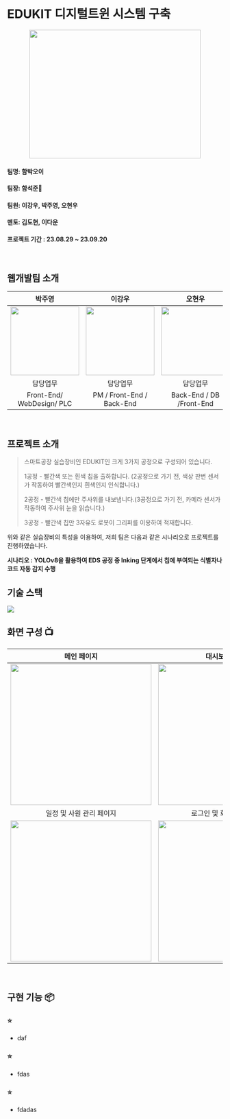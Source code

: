 # EDUKIT 디지털트윈 시스템 구축

<div align = 'center'><img width="400px" height="300px" src="https://github.com/seokjunh/Edukit_DigitalTwin/assets/130536128/1bc9491b-1df5-4abd-a252-d6beaebe20ca.png"/></div>

#### 팀명: 함박오이
#### 팀장: 함석준🏅
#### 팀원: 이강우, 박주영, 오현우
#### 멘토: 김도현, 이다운
#### 프로젝트 기간 : 23.08.29 ~ 23.09.20
<br>


## 웹개발팀 소개

|      박주영       |          이강우         |       오현우         |       함석준         |
| :------------------------------------------------------------------------------: | :---------------------------------------------------------------------------------------------------------------------------------------------------: | :---------------------------------------------------------------------------------------------------------------------------------------------------------------------------------------------------: | :------------------------------------------------------------------------------: |
|   <img width="160px" src="https://github.com/seokjunh/Edukit_DigitalTwin/assets/130536128/bbc106cb-c849-4469-989a-db796d33d5be.png" />    |   <img width="160px" src="https://github.com/seokjunh/Edukit_DigitalTwin/assets/130536128/1eb7836b-fd6b-424e-8697-2224cbb2b119" />    |   <img width="160px" src="https://github.com/seokjunh/Edukit_DigitalTwin/assets/130536128/cd96a81b-dc28-4a7b-b2e5-be2cfa24bbc0"/>   |   <img width="160px" src="https://github.com/seokjunh/Edukit_DigitalTwin/assets/130536128/c45e4cfa-f034-4b42-bfc9-f7a20d7d93e6"/>   |
|            담당업무           |            담당업무           |            담당업무          |            담당업무           |
|   Front-End/ WebDesign/ PLC   |   PM / Front-End / Back-End   |   Back-End / DB /Front-End   |   AI / IOT / PM / Back-End   |
<br>

## 프로젝트 소개

>스마트공장 실습장비인 EDUKIT인 크게 3가지 공정으로 구성되어 있습니다.
>
>1공정 - 빨간색 또는 흰색 칩을 출하합니다. (2공정으로 가기 전, 색상 판변 센서가 작동하여 빨간색인지 흰색인지 인식합니다.)
>
>2공정 - 빨간색 칩에만 주사위를 내보냅니다.(3공정으로 가기 전, 카메라 센서가 작동하여 주사위 눈을 읽습니다.)
>
>3공정 - 빨간색 칩만 3자유도 로봇이 그리퍼를 이용하여 적재합니다.

위와 같은 실습장비의 특성을 이용하여, 저희 팀은 다음과 같은 시나리오로 프로젝트를 진행하였습니다.

**시나리오 : YOLOv8을 활용하여 EDS 공정 중 Inking 단계에서 칩에 부여되는 식별자나 코드 자동 감지 수행**
<br>

## 기술 스택
<img src="https://github.com/seokjunh/Edukit_DigitalTwin/assets/130536128/81225c0a-cdbb-4775-b697-10d467da0fad"/>
<br>

## 화면 구성 📺

|   메인 페이지   |   대시보드 페이지   |
|:---------------:|:-------------------:|
|   <img width="329" src="https://github.com/seokjunh/Edukit_DigitalTwin/assets/130536128/7ea43a57-03c9-4e51-b0d5-45d19d7cdf84"/> |   <img width="329" src="https://github.com/seokjunh/Edukit_DigitalTwin/assets/130536128/7e05a3ee-9d10-4643-862e-5364a30ee292"/>   |
|   일정 및 사원 관리 페이지   |   로그인 및 회원가입 페이지   |
|   <img width="329" src="https://github.com/seokjunh/Edukit_DigitalTwin/assets/130536128/6838e997-e232-46b3-af6a-0d5f1d0aafa9"/>   |   <img width="329" src="https://github.com/seokjunh/Edukit_DigitalTwin/assets/130536128/589adaf3-e950-4aa5-b818-def6c576fe1f"/>   |
<br>


## 구현 기능 📦
### ⭐️
- daf
### ⭐️
- fdas
### ⭐️
- fdadas
<br>

